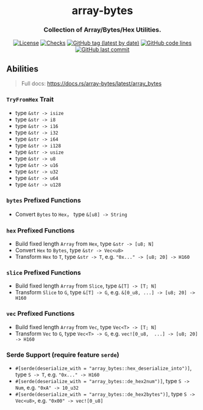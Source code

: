 <div align="center">

<!-- Logo -->
<!-- ![array-bytes]() -->

# array-bytes
### Collection of Array/Bytes/Hex Utilities.

[![License](https://img.shields.io/badge/License-GPLv3-blue.svg)](https://www.gnu.org/licenses/gpl-3.0)
[![Checks](https://github.com/hack-ink/array-bytes/actions/workflows/checks.yml/badge.svg?branch=main)](https://github.com/hack-ink/array-bytes/actions/workflows/checks.yml)
[![GitHub tag (latest by date)](https://img.shields.io/github/v/tag/hack-ink/array-bytes)](https://github.com/hack-ink/array-bytes/tags)
[![GitHub code lines](https://tokei.rs/b1/github/hack-ink/array-bytes)](https://github.com/hack-ink/array-bytes)
[![GitHub last commit](https://img.shields.io/github/last-commit/hack-ink/array-bytes?color=red&style=plastic)](https://github.com/hack-ink/array-bytes)

</div>

## Abilities
> Full docs: https://docs.rs/array-bytes/latest/array_bytes

### `TryFromHex` Trait
- type `&str -> isize`
- type `&str -> i8`
- type `&str -> i16`
- type `&str -> i32`
- type `&str -> i64`
- type `&str -> i128`
- type `&str -> usize`
- type `&str -> u8`
- type `&str -> u16`
- type `&str -> u32`
- type `&str -> u64`
- type `&str -> u128`

### `bytes` Prefixed Functions
- Convert `Bytes` to `Hex`， type `&[u8] -> String`

### `hex` Prefixed Functions
- Build fixed length `Array` from `Hex`, type `&str -> [u8; N]`
- Convert `Hex` to `Bytes`, type  `&str -> Vec<u8>`
- Transform `Hex` to `T`, type `&str -> T`, e.g. `"0x..." -> [u8; 20] -> H160`

### `slice` Prefixed Functions
- Build fixed length `Array` from `Slice`, type `&[T] -> [T; N]`
- Transform `Slice` to `G`, type `&[T] -> G`, e.g. `&[0_u8, ...] -> [u8; 20] -> H160`

### `vec` Prefixed Functions
- Build fixed length `Array` from `Vec`, type `Vec<T> -> [T; N]`
- Transform `Vec` to `G`, type `Vec<T> -> G`, e.g. `vec![0_u8,  ...] -> [u8; 20] -> H160`

### Serde Support (require feature `serde`)
- `#[serde(deserialize_with = "array_bytes::hex_deserialize_into")]`, type `S -> T`, e.g. `"0x..." -> H160`
- `#[serde(deserialize_with = "array_bytes::de_hex2num")]`, type `S -> Num`, e.g. `"0xA" -> 10_u32`
- `#[serde(deserialize_with = "array_bytes::de_hex2bytes")]`, type `S -> Vec<u8>`, e.g. `"0x00" -> vec![0_u8]`
